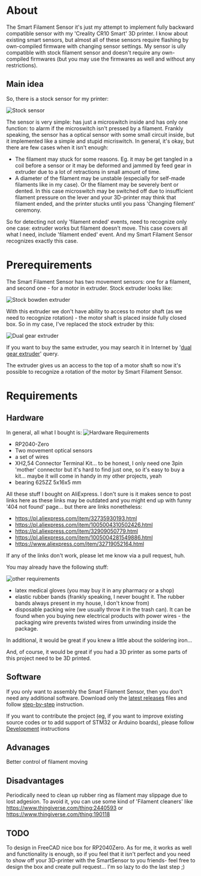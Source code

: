 About
===

The Smart Filament Sensor it's just my attempt to implement fully backward compatible sensor with my 'Creality CR10 Smart' 3D printer. I know about existing smart sensors, but almost all of these sensors require flashing by own-compiled firmware with changing sensor settings. My sensor is ully compatible with stock filament sensor and doesn't require any own-compiled firmwares (but you may use the firmwares as well and without any restrictions).

Main idea
---

So, there is a stock sensor for my printer:

![Stock sensor](img/001.StockSensor.png)

The sensor is very simple: has just a microswitch inside and has only one function: to alarm if the microswitch isn't pressed  by a filament. Frankly speaking, the sensor has a optical sensor with some small circuit inside, but it implemented like a simple and stupid micriswitch. In general, it's okay, but there are few cases when it isn't enough:

- The filament may stuck for some reasons. Eg. it may be get tangled in a coil before a sensor or it may be deformed and jammed by feed gear in extruder due to a lot of retractions in small amount of time.
- A diameter of the filament may be unstable (especially for self-made filaments like in my case). Or the filament may be severely bent or dented. In this case  microswitch may be switched off due to insufficient filament pressure on the lever and your 3D-printer may think that filament ended, and the printer stucks until you pass 'Changing filement' ceremony. 

So for detecting not only 'filament ended' events, need to recognize only one case: extruder works but filament doesn't move. This case covers all what I need, include 'filament ended' event. And my Smart Filament Sensor recognizes exactly this case.

Prerequirements
===

The Smart Filament Sensor has two movement sensors: one for a filament, and second one - for a motor in extruder. Stock extruder looks like:

![Stock bowden extruder](img/002.StockBowdenExtruder.png)

With this extruder we don't have ability to access to motor shaft (as we need to recognize rotation) - the motor shaft is placed inside fully closed box. So in my case, I've replaced the stock extruder by this:

![Dual gear extruder](img/003.DualGearExtruder.png)

If you want to buy the same extruder, you may search it in Internet by '[dual gear extruder](https://www.google.com/search?q=dual+gear+extruder)' query. 

The extruder gives us an access to the top of a motor shaft so now it's possible to recognize a rotation of the motor by Smart Filament Sensor.

Requirements
===

Hardware
---

In general, all what I bought is:
![Hardware Requirements](img/004.HardwareRequirements.png)


- RP2040-Zero
- Two movement optical sensors
- a set of wires
- XH2,54 Connector Terminal Kit... to be honest, I only need one 3pin 'mother' connector but it's hard to find just one, so it's easy to buy a kit... maybe it will come in handy in my other projects, yeah
- bearing 625ZZ 5x16x5 mm

All these stuff I bought on AliExpress. I don't sure is it makes sence to post links here as these links may be outdated and you might end up with funny '404 not found' page... but there are links nonetheless:
- https://pl.aliexpress.com/item/32735930193.html
- https://pl.aliexpress.com/item/1005004310502426.html
- https://pl.aliexpress.com/item/32909050779.html
- https://pl.aliexpress.com/item/1005004281549886.html
- https://www.aliexpress.com/item/32719052164.html
  
If any of the links don't work, please let me know via a pull request, huh.

You may already have the following stuff:

![other requirements](img/005.OtherRequirements.png)
- latex medical gloves (you may buy it in any pharmacy or a shop)
- elastic rubber bands (frankly speaking, I never bought it. The rubber bands always present in my house, I don't know from)
- disposable packing wire (we usually throw it in the trash can). It can be found when you buying new electrical products with power wires - the packaging wire prevents twisted wires from unwinding inside the package.

In additional, it would be great if you knew a little about the soldering iron...

And, of course, it would be great if you had a 3D printer as some parts of this project need to be 3D printed.

Software
---

If you only want to assembly the Smart Filament Sensor, then you don't need any additional software. Download only the [latest releases](../releases/)  files and follow [step-by-step](Step-by-step.md) instruction.

If you want to contribute the project (eg, if you want to improve existing source codes or to add support of STM32 or Arduino boards), please follow [Development](Development.md) instructions

Advanages
---
Better control of filament moving

Disadvantages
---

Periodically need to clean up rubber ring as filament may slippage due to lost adgesion. To avoid it, you can use some kind of 'Filament cleaners' like https://www.thingiverse.com/thing:2440593 or https://www.thingiverse.com/thing:190118


TODO
---
To design in FreeCAD nice box for RP2040Zero. As for me, it works as well and functionality is enough, so if you feel that it isn't perfect and you need to show off your 3D-printer with the SmartSensor to you friends- feel free to design the box and create pull request... I'm so lazy to do the last step ;)


